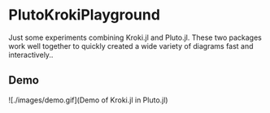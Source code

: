 # PlutoKrokiPlayground

Just some experiments combining Kroki.jl and Pluto.jl. These two packages work well together to quickly created a wide variety of diagrams fast and interactively..

## Demo

![./images/demo.gif](Demo of Kroki.jl in Pluto.jl)
